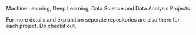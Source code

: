 Machine Learning, Deep Learning, Data Science and Data Analysis Projects

For more details and explanition seperate repositories are also there for each project. Do checkit out.
